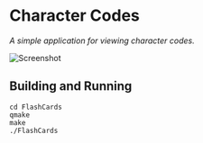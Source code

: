 # Character Codes

_A simple application for viewing character codes._

![Screenshot](https://raw.github.com/tomleese/charcodes/master/Screenshots/01.png)

## Building and Running

    cd FlashCards
    qmake
    make
    ./FlashCards

